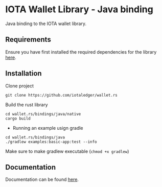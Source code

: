 # IOTA Wallet Library - Java binding

Java binding to the IOTA wallet library.

## Requirements

Ensure you have first installed the required dependencies for the library [here](https://github.com/iotaledger/wallet.rs/blob/dev/README.md).

## Installation

Clone project
```
git clone https://github.com/iotaledger/wallet.rs
```

Build the rust library
```
cd wallet.rs/bindings/java/native
cargo build
```

- Running an example usign gradle
```
cd wallet.rs/bindings/java
./gradlew examples:basic-app:test --info
```

Make sure to make gradlew executable (`chmod +x gradlew`)

## Documentation

Documentation can be found [here](https://wallet-lib.docs.iota.org/libraries/nodejs).
